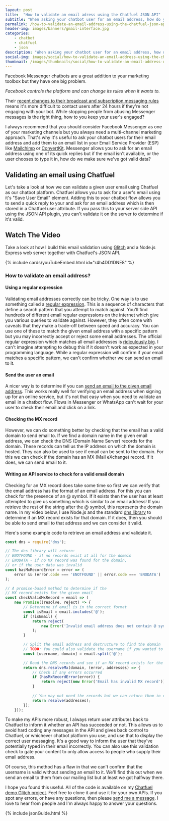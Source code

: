 ```yaml
---
layout: post
title:  "How to validate an email adress using the Chatfuel JSON API"
subtitle: "When asking your chatbot user for an email address, how do you know if it's valid? Let's look at how you can validate an email address using the Chatfuel JSON API and a Node.js web server."
permalink: /how-to-validate-an-email-address-using-the-chatfuel-json-api/
header-img: images/banners/gmail-interface.jpg
categories:
    - chatbot
    - chatfuel
    - json
description: "When asking your chatbot user for an email address, how do you know if it's valid? Let's look at how you can validate an email address using the Chatfuel JSON API and a Node.js web server."
social-img: images/social/how-to-validate-an-email-address-using-the-chatfuel-json-api.jpg
thumbnail: /images/thumbnails/social/how-to-validate-an-email-address-using-the-chatfuel-json-api.jpg
---
```


Facebook Messenger chatbots are a great addition to your marketing toolbox but they have one big problem.

_Facebook controls the platform and can change its rules when it wants to._

Their [recent changes to their broadcast and subscription messaging rules](https://developers.facebook.com/docs/messenger-platform/policy/policy-overview/#current_policy) means it's more difficult to contact users after 24 hours if they're not engaging with your bot. While stopping people from abusing Messenger messages is the right thing, how to you keep your user's engaged?

I always recommend that you should consider Facebook Messenger as one of your marketing channels but you always need a multi-channel marketing approach. That's why it's useful to ask your chatbot users for their email address and add them to an email list in your Email Service Provider (ESP) like [Mailchimp](https://mailchimp.com/) or [ConvertKit](https://convertkit.com/). Messenger allows you to ask for an email address using one of its quick replies but if the email isn't available, or the user chooses to type it in, how do we make sure we've got valid data?

## Validating an email using Chatfuel

Let's take a look at how we can validate a given user email using Chatfuel as our chatbot platform. Chatfuel allows you to ask for a user's email using it's "Save User Email" element. Adding this to your chatbot flow allows you to send a quick reply to your and ask for an email address which is then stored in a Chatfuel user attribute. If you pass this to your server side API using the JSON API plugin, you can't validate it on the server to determine if it's valid.

## Watch The Video

Take a look at how I build this email validation using [Glitch](https://glitch.com) and a Node.js Express web server together with Chatfuel's JSON API.

{% include cards/youTubeEmbed.html id="r4h4DD1DNE8" %}

### How to validate an email address?

#### Using a regular expression

Validating email addresses correctly can be tricky. One way is to use something called a [regular expression](https://en.wikipedia.org/wiki/Regular_expression). This is a sequence of characters that define a search pattern that you attempt to match against. You'll find hundreds of different email regular expressions on the internet which give you various queries to validate against. However, they often come with caveats that they make a trade-off between speed and accuracy. You can use one of these to match the given email address with a specific pattern but you may incorrectly accept or reject some email addresses. The official regular expression which matches all email addresses is [ridiculously big](http://www.ex-parrot.com/~pdw/Mail-RFC822-Address.html). I can't imagine attempting to debug this if it doesn't work as expected in your programming language. While a regular expression will confirm if your email matches a specific pattern, we can't confirm whether we can send an email to it.

#### Send the user an email

A nicer way is to determine if you can [send an email to the given email address](https://medium.com/hackernoon/the-100-correct-way-to-validate-email-addresses-7c4818f24643). This works really well for verifying an email address when signing up for an online service, but it's not that easy when you need to validate an email in a chatbot flow. Flows in Messenger or WhatsApp can't wait for your user to check their email and click on a link.

#### Checking the MX record

However, we can do something better by checking that the email has a valid domain to send email to. If we find a domain name in the given email address, we can check the DNS (Domain Name Server) records for the domain. These records can tell us the IP address on which the domain is hosted. They can also be used to see if email can be sent to the domain. For this we can check if the domain has an MX (Mail eXchange) record. If it does, we can send email to it.

#### Writing an API service to check for a valid email domain

Checking for an MX record does take some time so first we can verify that the email address has the format of an email address. For this you can check for the presence of an @ symbol. If it exists then the user has at least attempted to give us something which is similar to an email address! If you retrieve the rest of the string after the @ symbol, this represents the domain name. In my video below, I use Node.js and the standard [dns library](https://nodejs.org/docs/latest/api/dns.html) to determine if an MX record exists for that domain. If it does, then you should be able to send email to that address and we can consider it valid.

Here's some example code to retrieve an email address and validate it.

```javascript
const dns = require('dns');

// The dns library will return:
// ENOTFOUND - if no records exist at all for the domain
// ENODATA - if no MX record was found for the domain,
// or if the user data was invalid
const hasMxRecordError = error => (
    error && (error.code === 'ENOTFOUND' || error.code === 'ENODATA')
);

// A promise-based method to determine if the
// MX record exists for the given email
const checkValidMxRecord = email => (
    new Promise((resolve, reject) => {
        // Determine if email is in the correct format
        const isEmail = email.includes('@');
        if (!isEmail) {
            return reject(
                new Error('Invalid email address does not contain @ symbol')
            );
        }

        // Split the email address and destructure to find the domain
        // TODO: You could also validate the username if you wanted to
        const [username, domain] = email.split('@');

        // Read the DNS records and see if an MX record exists for the domain
        return dns.resolveMx(domain, (error, addresses) => {
            // Check if any errors occurred
            if (hasMxRecordError(error)) {
                return reject(new Error('Email has invalid MX record'));
            }
    
            // You may not need the records but we can return them in case
            return resolve(addresses);
        });
    }));
```

To make my APIs more robust, I always return user attributes back to Chatfuel to inform it whether an API has succeeded or not. This allows us to avoid hard coding any messages in the API and gives back control to Chatfuel, or whichever chatbot platform you use, and use that to display the correct user messaging. It's a good way to inform the user that they've potentially typed in their email incorrectly. You can also use this validation check to gate your content to only allow access to people who supply their email address.

Of course, this method has a flaw in that we can't confirm that the username is valid without sending an email to it. We'll find this out when we send an email to them from our mailing list but at least we got halfway there.

I hope you found this useful. All of the code is available on my [Chatfuel demo Glitch project](https://glitch.com/~chatfuel-demo-bot). Feel free to clone it and use it for your own APIs. If you spot any errors, or have any questions, then please [send me a message](/contact). I love to hear from people and I'm always happy to answer your questions.

{% include jsonGuide.html %}
